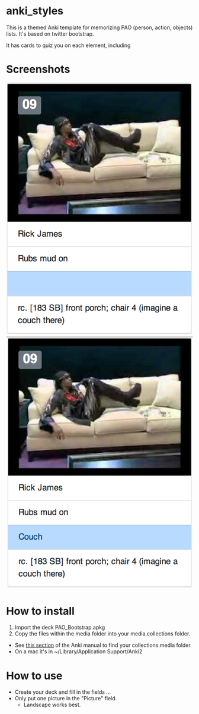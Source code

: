 # anki_styles
This is a themed Anki template for memorizing PAO (person, action, objects) lists.  It's based on twitter bootstrap.

It has cards to quiz you on each element, including

# Screenshots
![Front Card Screenshot](screenshots/poa_1.png "Front") ![Back Card Screenshot](screenshots/pao_2.png "Back")

# How to install
1. Import the deck PAO_Bootstrap.apkg
2. Copy the files within the media folder into your media.collections folder. 
  - See [this section](https://apps.ankiweb.net/docs/manual.html#files) of the Anki manual to find your collections.media folder.
  - On a mac it's in ~/Library/Application Support/Anki2
  
# How to use
* Create your deck and fill in the fields ...
* Only put one picture in the "Picture" field.  
  * Landscape works best.
